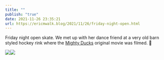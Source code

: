 ```yaml
---
title: ""
publish: "true"
date: 2021-11-26 23:35:21
url: https://ericmwalk.blog/2021/11/26/friday-night-open.html
---
```


Friday night open skate. We met up with her dance friend at a very old barn styled hockey rink where the [Mighty Ducks](https://vintagemnhockey.sportngin.com/page/show/951090-new-hope-ice-arena) original movie was filmed. 🏒

![](https://ericmwalk.blog/uploads/2021/67b4110dd0.jpg)![](https://ericmwalk.blog/uploads/2021/9ae707fc7c.jpg)
